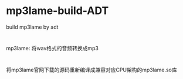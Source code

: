 # mp3lame-build-ADT
build mp3lame by adt
#
mp3lame: 将wav格式的音频转换成mp3
#
将mp3lame官网下载的源码重新编译成兼容对应CPU架构的mp3lame.so库
